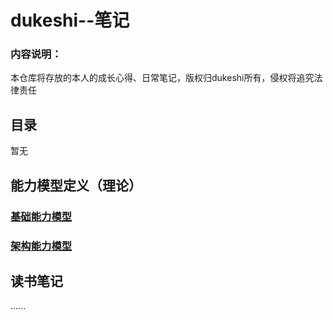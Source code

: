 # dukeshi--笔记


### 内容说明：
本仓库将存放的本人的成长心得、日常笔记，版权归dukeshi所有，侵权将追究法律责任


## 目录
暂无


## 能力模型定义（理论）
### [基础能力模型](/docs/capabilityModel/basics.md)
### [架构能力模型](/docs/capabilityModel/framework.md)

## 读书笔记
......